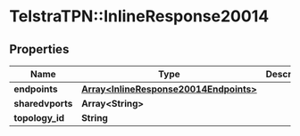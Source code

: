 # TelstraTPN::InlineResponse20014

## Properties
Name | Type | Description | Notes
------------ | ------------- | ------------- | -------------
**endpoints** | [**Array&lt;InlineResponse20014Endpoints&gt;**](InlineResponse20014Endpoints.md) |  | [optional] 
**sharedvports** | **Array&lt;String&gt;** |  | [optional] 
**topology_id** | **String** |  | [optional] 



